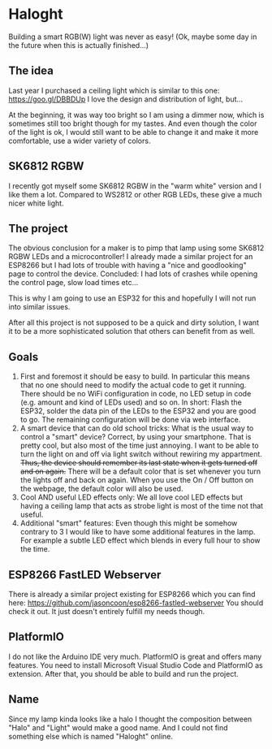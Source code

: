 # Haloght
Building a smart RGB(W) light was never as easy! (Ok, maybe some day in the future when this is actually finished...)

## The idea
Last year I purchased a ceiling light which is similar to this one: https://goo.gl/DBBDUp 
I love the design and distribution of light, but...

At the beginning, it was way too bright so I am using a dimmer now, which is sometimes still too bright though for my tastes. And even though the color of the light is ok, I would still want to be able to change it and make it more comfortable, use a wider variety of colors.

## SK6812 RGBW
I recently got myself some SK6812 RGBW in the "warm white" version and I like them a lot. Compared to WS2812 or other RGB LEDs, these give a much nicer white light.

## The project
The obvious conclusion for a maker is to pimp that lamp using some SK6812 RGBW LEDs and a microcontroller! I already made a similar project for an ESP8266 but I had lots of trouble with having a "nice and goodlooking" page to control the device. Concluded: I had lots of crashes while opening the control page, slow load times etc... 

This is why I am going to use an ESP32 for this and hopefully I will not run into similar issues.

After all this project is not supposed to be a quick and dirty solution, I want it to be a more sophisticated solution that others can benefit from as well.

## Goals
1. First and foremost it should be easy to build. In particular this means that no one should need to modify the actual code to get it running. There should be no WiFi configuration in code, no LED setup in code (e.g. amount and kind of LEDs used) and so on. In short: Flash the ESP32, solder the data pin of the LEDs to the ESP32 and you are good to go. The remaining configuration will be done via web interface.
2. A smart device that can do old school tricks: What is the usual way to control a "smart" device? Correct, by using your smartphone. That is pretty cool, but also most of the time just annoying. I want to be able to turn the light on and off via light switch without rewiring my appartment. ~~Thus, the device should remember its last state when it gets turned off and on again.~~ There will be a default color that is set whenever you turn the lights off and back on again. When you use the On / Off button on the webpage, the default color will also be used.
3. Cool AND useful LED effects only: We all love cool LED effects but having a ceiling lamp that acts as strobe light is most of the time not that useful.
4. Additional "smart" features: Even though this might be somehow contrary to 3 I would like to have some additional features in the lamp. For example a subtle LED effect which blends in every full hour to show the time.

## ESP8266 FastLED Webserver
There is already a similar project existing for ESP8266 which you can find here: https://github.com/jasoncoon/esp8266-fastled-webserver 
You should check it out. It just doesn't entirely fulfill my needs though.

## PlatformIO
I do not like the Arduino IDE very much. PlatformIO is great and offers many features. You need to install Microsoft Visual Studio Code and PlatformIO as extension. After that, you should be able to build and run the project.

## Name
Since my lamp kinda looks like a halo I thought the composition between "Halo" and "Light" would make a good name. And I could not find something else which is named "Haloght" online.
